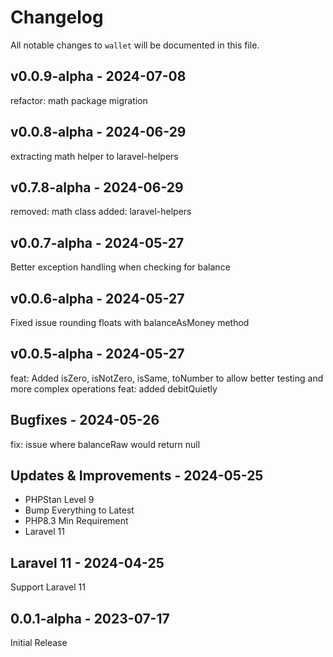 # Changelog

All notable changes to `wallet` will be documented in this file.

## v0.0.9-alpha - 2024-07-08

refactor: math package migration

## v0.0.8-alpha - 2024-06-29

extracting math helper to laravel-helpers

## v0.7.8-alpha - 2024-06-29

removed: math class
added: laravel-helpers

## v0.0.7-alpha - 2024-05-27

Better exception handling when checking for balance

## v0.0.6-alpha - 2024-05-27

Fixed issue rounding floats with balanceAsMoney method

## v0.0.5-alpha - 2024-05-27

feat: Added isZero, isNotZero, isSame, toNumber to allow better testing and more complex operations
feat: added debitQuietly

## Bugfixes - 2024-05-26

fix: issue where balanceRaw would return null

## Updates & Improvements - 2024-05-25

- PHPStan Level 9
- Bump Everything to Latest
- PHP8.3 Min Requirement
- Laravel 11

## Laravel 11 - 2024-04-25

Support Laravel 11

## 0.0.1-alpha - 2023-07-17

Initial Release

